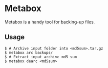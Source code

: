# Metabox

Metabox is a handy tool for backing-up files.

## Usage

```shell
$ # Archive input folder into <md5sum>.tar.gz
$ metabox arc backups/
$ # Extract input archive md5 sum
$ metabox dearc <md5sum>
```